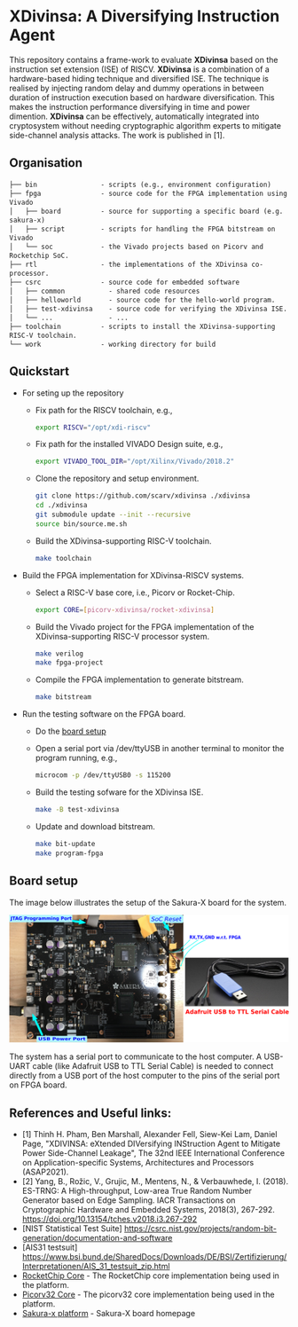 
# XDivinsa: A Diversifying Instruction Agent

This repository contains a frame-work to evaluate **XDivinsa** based on the instruction set extension (ISE) of RISCV.
**XDivinsa** is a combination of a hardware-based hiding technique and diversified ISE.
The technique is realised by injecting random delay and dummy operations in between duration of instruction execution based on hardware diversification. This makes the instruction performance diversifying in time and power dimention.
**XDivinsa** can be effectively, automatically integrated into cryptosystem without needing cryptographic algorithm experts to mitigate side-channel analysis attacks.
The work is published in [1].

<!--- -------------------------------------------------------------------- --->

## Organisation

```
├── bin                - scripts (e.g., environment configuration)
├── fpga               - source code for the FPGA implementation using Vivado
│   ├── board          - source for supporting a specific board (e.g. sakura-x)
│   ├── script         - scripts for handling the FPGA bitstream on Vivado
│   └── soc            - the Vivado projects based on Picorv and Rocketchip SoC.
├── rtl                - the implementations of the XDivinsa co-processor.
├── csrc               - source code for embedded software
│   ├── common           - shared code resources
│   ├── helloworld       - source code for the hello-world program.
│   ├── test-xdivinsa    - source code for verifying the XDivinsa ISE.
│   └── ...              - ...
├── toolchain          - scripts to install the XDivinsa-supporting RISC-V toolchain.
└── work               - working directory for build

```

<!--- -------------------------------------------------------------------- --->

## Quickstart

- For seting up the repository

  - Fix path for the RISCV toolchain, e.g., 
  
    ```sh
    export RISCV="/opt/xdi-riscv"
    ```

  - Fix path for the installed VIVADO Design suite, e.g., 
  
    ```sh
    export VIVADO_TOOL_DIR="/opt/Xilinx/Vivado/2018.2"
    ```

  - Clone the repository and setup environment.
  
    ```sh
    git clone https://github.com/scarv/xdivinsa ./xdivinsa
    cd ./xdivinsa
    git submodule update --init --recursive
    source bin/source.me.sh
    ```
  
  - Build the XDivinsa-supporting RISC-V toolchain. 

    ```sh
    make toolchain 
    ```
  
- Build the FPGA implementation for XDivinsa-RISCV systems.

  - Select a RISC-V base core, i.e., Picorv or Rocket-Chip.

    ```sh
    export CORE=[picorv-xdivinsa/rocket-xdivinsa]
    ```

  - Build the Vivado project for the FPGA implementation of the XDivinsa-supporting RISC-V processor system. 
 
    ```sh
    make verilog
    make fpga-project
    ```

  - Compile the FPGA implementation to generate bitstream. 
 
    ```sh
    make bitstream
    ```

- Run the testing software on the FPGA board.

  - Do the [board setup](#Board-setup)

  - Open a serial port via /dev/ttyUSB in another terminal to monitor the program running, e.g.,

    ```sh
    microcom -p /dev/ttyUSB0 -s 115200
    ```

  - Build the testing sofware for the XDivinsa ISE.
    ```sh
    make -B test-xdivinsa
    ```
  - Update and download bitstream.
    ```sh
    make bit-update
    make program-fpga
    ```

<!--- -------------------------------------------------------------------- --->

## Board setup

The image below illustrates the setup of the Sakura-X board for the system.

![Board Setup](https://github.com/scarv/xdivinsa/blob/master/Sakura-X-Setup.png)

The system has a serial port to communicate to the host computer. 
A USB-UART cable (like Adafruit USB to TTL Serial Cable) is needed to connect directly from a USB port of the host computer to the pins of the serial port on FPGA board. 

## References and Useful links:
- [1] Thinh H. Pham, Ben Marshall, Alexander Fell, Siew-Kei Lam, Daniel Page, "XDIVINSA: eXtended DIVersifying INStruction Agent to Mitigate Power Side-Channel Leakage", The 32nd IEEE International Conference on Application-specific Systems, Architectures and Processors (ASAP2021).
- [2] Yang, B., Rožic, V., Grujic, M., Mentens, N., & Verbauwhede, I. (2018). ES-TRNG: A High-throughput, Low-area True Random Number Generator based on Edge Sampling. IACR Transactions on Cryptographic Hardware and Embedded Systems, 2018(3), 267-292. https://doi.org/10.13154/tches.v2018.i3.267-292
- [NIST Statistical Test Suite] https://csrc.nist.gov/projects/random-bit-generation/documentation-and-software
- [AIS31 testsuit] https://www.bsi.bund.de/SharedDocs/Downloads/DE/BSI/Zertifizierung/Interpretationen/AIS_31_testsuit_zip.html
- [RocketChip Core](https://github.com/freechipsproject/rocket-chip) - The RocketChip core implementation being used in the platform.
- [Picorv32 Core](https://github.com/cliffordwolf/picorv32) - The picorv32 core implementation being used in the platform.
- [Sakura-x platform](http://satoh.cs.uec.ac.jp/SAKURA/hardware/SAKURA-X.html) - Sakura-X board homepage
